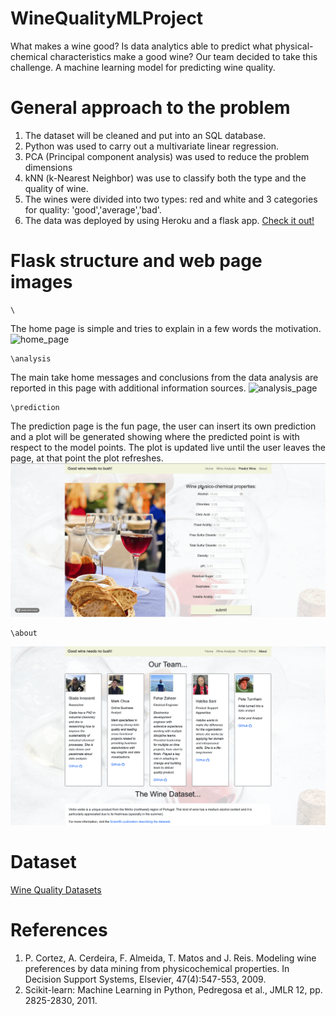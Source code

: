 # WineQualityMLProject
What makes a wine good? Is data analytics able to predict what physical-chemical characteristics make a good wine? Our team decided to take this challenge.
A machine learning model for predicting wine quality.

# General approach to the problem
1. The dataset will be cleaned and put into an SQL database.
2. Python was used to carry out a multivariate linear regression.
3. PCA (Principal component analysis) was used to reduce the problem dimensions
4. kNN (k-Nearest Neighbor) was use to classify both the type and the quality of wine.
5. The wines were divided into two types: red and white and 3 categories for quality: 'good','average','bad'.
6. The data was deployed by using Heroku and a flask app. [Check it out!](https://winequalityml.herokuapp.com/)

# Flask structure and web page images
```
\
```
The home page is simple and tries to explain in a few words the motivation.
![home_page](./images/ReadMe/home_page.png)
```
\analysis
```
The main take home messages and conclusions from the data analysis are reported in this page with additional information sources.
![analysis_page](./images/ReadMe/analysis.png)
```
\prediction
```
The prediction page is the fun page, the user can insert its own prediction and a plot will be generated showing where the predicted point is with respect to the model points. The plot is updated live until the user leaves the page, at that point the plot refreshes.
![prediction](./images/ReadMe/prediction.gif)
```
\about
```
![about_us](./images/ReadMe/about_us.png)

# Dataset
[Wine Quality Datasets](http://www3.dsi.uminho.pt/pcortez/wine/)

# References
1. P. Cortez, A. Cerdeira, F. Almeida, T. Matos and J. Reis. Modeling wine preferences by data mining from physicochemical properties. In Decision Support Systems, Elsevier, 47(4):547-553, 2009.
2. Scikit-learn: Machine Learning in Python, Pedregosa et al., JMLR 12, pp. 2825-2830, 2011.
